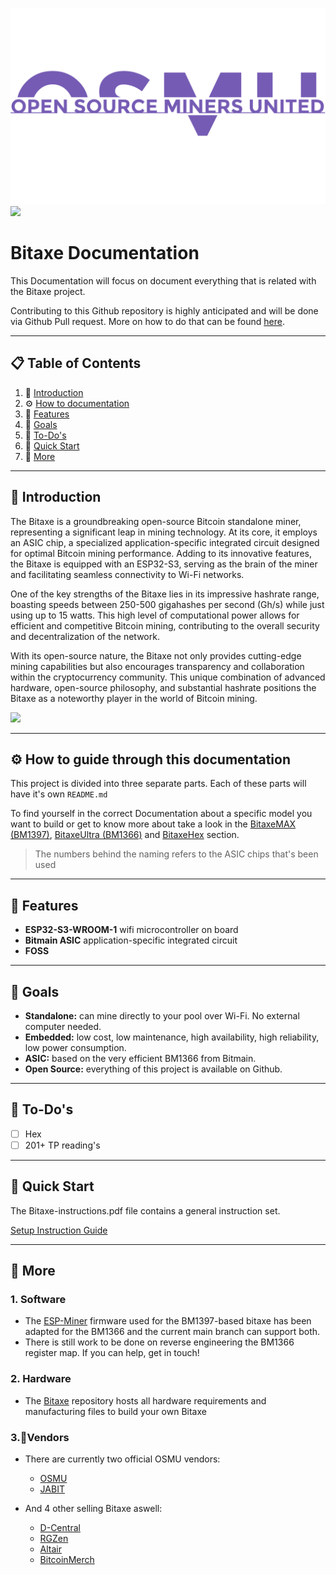 ![Logo](/pictures/logo-no-background.svg)
[![](https://dcbadge.vercel.app/api/server/3E8ca2dkcC)](https://discord.gg/3E8ca2dkcC)

# Bitaxe Documentation

This Documentation will focus on document everything that is related with the Bitaxe project.

Contributing to this Github repository is highly anticipated and will be done via Github Pull request.
More on how to do that can be found [here](https://docs.github.com/en/pull-requests/collaborating-with-pull-requests/proposing-changes-to-your-work-with-pull-requests/creating-a-pull-request).

---

## 📋 <a name="table">Table of Contents</a>

1. 🤖 [Introduction](#introduction)
2. ⚙️ [How to documentation](#guide)
3. 🔋 [Features](#features)
4. 🎯 [Goals](#goals)
5. 📝 [To-Do's](#todo)
6. 🤸 [Quick Start](#quick-start)
7. 🚀 [More](#more)

---

## <a name="introduction">🤖 Introduction

The Bitaxe is a groundbreaking open-source Bitcoin standalone miner, representing a significant leap in mining technology. At its core, it employs an ASIC chip, a specialized application-specific integrated circuit designed for optimal Bitcoin mining performance. Adding to its innovative features, the Bitaxe is equipped with an ESP32-S3, serving as the brain of the miner and facilitating seamless connectivity to Wi-Fi networks.

One of the key strengths of the Bitaxe lies in its impressive hashrate range, boasting speeds between 250-500 gigahashes per second (Gh/s) while just using up to 15 watts. This high level of computational power allows for efficient and competitive Bitcoin mining, contributing to the overall security and decentralization of the network.

With its open-source nature, the Bitaxe not only provides cutting-edge mining capabilities but also encourages transparency and collaboration within the cryptocurrency community. This unique combination of advanced hardware, open-source philosophy, and substantial hashrate positions the Bitaxe as a noteworthy player in the world of Bitcoin mining.

<a href="https://discord.com/invite/3E8ca2dkcC" target="_blank"><img src="https://github.com/sujatagunale/EasyRead/assets/151519281/618f4872-1e10-42da-8213-1d69e486d02e" /></a>

---

## <a name="guide">⚙️ How to guide through this documentation

This project is divided into three separate parts.
Each of these parts will have it's own `README.md`

To find yourself in the correct Documentation about a specific model you want to build or get to know more about take a look in the [BitaxeMAX (BM1397)](/BitaxeMAX/), [BitaxeUltra (BM1366)](/BitaxeUltra/) and [BitaxeHex](/BitaxeHEX/) section.

> The numbers behind the naming refers to the ASIC chips that's been used

---

## <a name="features">🔋 Features

- <b>ESP32-S3-WROOM-1</b> wifi microcontroller on board
- <b>Bitmain ASIC</b> application-specific integrated circuit
- <b>FOSS</b>

---

## <a name="goals">🎯 Goals

- <b>Standalone:</b> can mine directly to your pool over Wi-Fi. No external computer needed.
- <b>Embedded:</b> low cost, low maintenance, high availability, high reliability, low power consumption.
- <b>ASIC:</b> based on the very efficient BM1366 from Bitmain.
- <b>Open Source:</b> everything of this project is available on Github.

---

## <a name="todo">📝 To-Do's

- [ ] Hex
- [ ] 201+ TP reading's

---

## <a name="quick-start">🤸 Quick Start

The Bitaxe-instructions.pdf file contains a general instruction set.

[Setup Instruction Guide](/Bitaxe-Instructions.pdf)

---

## <a name="more">🚀 More

### 1. Software

- The [ESP-Miner](https://github.com/skot/ESP-Miner) firmware used for the BM1397-based bitaxe has been adapted for the BM1366 and the current main branch can support both.
- There is still work to be done on reverse engineering the BM1366 register map. If you can help, get in touch!

### 2. Hardware

- The [Bitaxe](https://github.com/skot/bitaxe) repository hosts all hardware requirements and manufacturing files to build your own Bitaxe

### 3.💸Vendors

- There are currently two official OSMU vendors:

  - [OSMU](https://opensourceminer.com)
  - [JABIT](https://www.jabitaxe.com)

- And 4 other selling Bitaxe aswell:
  - [D-Central](https://d-central.tech)
  - [RGZen](https://www.rgzen.com/index.php)
  - [Altair](https://altairtech.io/product/bitaxe/)
  - [BitcoinMerch](https://bitcoinmerch.com/de/products/bitcoin-merch%C2%AE-bitaxe-1366-solo-bitcoin-miner-up-to-500gh-s)
